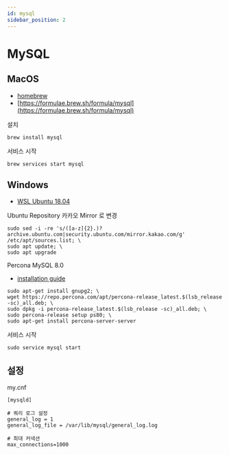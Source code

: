 ```yaml
---
id: mysql
sidebar_position: 2
---
```


# MySQL

## MacOS
- [homebrew](https://brew.sh/index_ko)
- [https://formulae.brew.sh/formula/mysql](https://formulae.brew.sh/formula/mysql)

설치
```shell
brew install mysql
```

서비스 시작
```shell
brew services start mysql
```

## Windows
- [WSL Ubuntu 18.04](https://www.microsoft.com/ko-kr/p/ubuntu-1804-lts/9n9tngvndl3q?rtc=1&activetab=pivot:overviewtab)

Ubuntu Repository 카카오 Mirror 로 변경
```shell
sudo sed -i -re 's/([a-z]{2}.)?archive.ubuntu.com|security.ubuntu.com/mirror.kakao.com/g' /etc/apt/sources.list; \
sudo apt update; \
sudo apt upgrade
```

Percona MySQL 8.0
- [installation guide](https://www.percona.com/doc/percona-server/8.0/installation/apt_repo.html)

```shell
sudo apt-get install gnupg2; \
wget https://repo.percona.com/apt/percona-release_latest.$(lsb_release -sc)_all.deb; \
sudo dpkg -i percona-release_latest.$(lsb_release -sc)_all.deb; \
sudo percona-release setup ps80; \
sudo apt-get install percona-server-server
```

서비스 시작
```shell
sudo service mysql start
```


## 설정

my.cnf

```
[mysqld]

# 쿼리 로그 설정
general_log = 1
general_log_file = /var/lib/mysql/general_log.log

# 최대 커넥션
max_connections=1000
```

